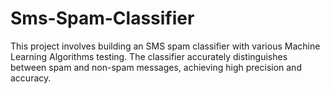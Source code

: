 # Sms-Spam-Classifier

This project involves building an SMS spam classifier with various Machine Learning Algorithms testing. The classifier accurately distinguishes between spam and non-spam messages, achieving high precision and accuracy.
